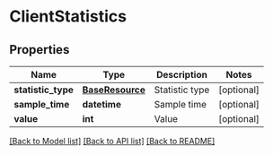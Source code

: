 # ClientStatistics

## Properties
Name | Type | Description | Notes
------------ | ------------- | ------------- | -------------
**statistic_type** | [**BaseResource**](BaseResource.md) | Statistic type | [optional] 
**sample_time** | **datetime** | Sample time | [optional] 
**value** | **int** | Value | [optional] 

[[Back to Model list]](../README.md#documentation-for-models) [[Back to API list]](../README.md#documentation-for-api-endpoints) [[Back to README]](../README.md)


